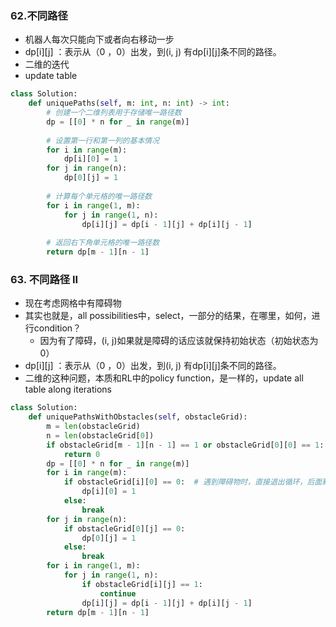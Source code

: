 ### 62.不同路径 
- 机器人每次只能向下或者向右移动一步
- dp[i][j] ：表示从（0 ，0）出发，到(i, j) 有dp[i][j]条不同的路径。
- 二维的迭代
- update table

```python
class Solution:
    def uniquePaths(self, m: int, n: int) -> int:
        # 创建一个二维列表用于存储唯一路径数
        dp = [[0] * n for _ in range(m)]
        
        # 设置第一行和第一列的基本情况
        for i in range(m):
            dp[i][0] = 1
        for j in range(n):
            dp[0][j] = 1
        
        # 计算每个单元格的唯一路径数
        for i in range(1, m):
            for j in range(1, n):
                dp[i][j] = dp[i - 1][j] + dp[i][j - 1]
        
        # 返回右下角单元格的唯一路径数
        return dp[m - 1][n - 1]
```

###  63. 不同路径 II 
- 现在考虑网格中有障碍物
- 其实也就是，all possibilities中，select，一部分的结果，在哪里，如何，进行condition？
  - 因为有了障碍，(i, j)如果就是障碍的话应该就保持初始状态（初始状态为0）
- dp[i][j] ：表示从（0 ，0）出发，到(i, j) 有dp[i][j]条不同的路径。
- 二维的这种问题，本质和RL中的policy function，是一样的，update all table along iterations

```python
class Solution:
    def uniquePathsWithObstacles(self, obstacleGrid):
        m = len(obstacleGrid)
        n = len(obstacleGrid[0])
        if obstacleGrid[m - 1][n - 1] == 1 or obstacleGrid[0][0] == 1:
            return 0
        dp = [[0] * n for _ in range(m)]
        for i in range(m):
            if obstacleGrid[i][0] == 0:  # 遇到障碍物时，直接退出循环，后面默认都是0
                dp[i][0] = 1
            else:
                break
        for j in range(n):
            if obstacleGrid[0][j] == 0:
                dp[0][j] = 1
            else:
                break
        for i in range(1, m):
            for j in range(1, n):
                if obstacleGrid[i][j] == 1:
                    continue
                dp[i][j] = dp[i - 1][j] + dp[i][j - 1]
        return dp[m - 1][n - 1]
```
